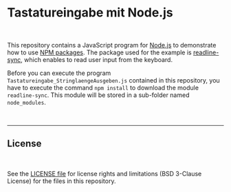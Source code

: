 # Tastatureingabe mit Node.js #

<br>

This repository contains a JavaScript program for [Node.js](https://nodejs.org/en/) to demonstrate
how to use [NPM packages](https://www.npmjs.com/).
The package used for the example is [readline-sync](https://www.npmjs.com/package/readline-sync),
which enables to read user input from the keyboard.

Before you can execute the program `Tastatureingabe_StringlaengeAusgeben.js` contained in this
repository, you have to execute the command `npm install` to download the module `readline-sync`.
This module will be stored in a sub-folder named `node_modules`.

<br>

----

## License ##

<br>

See the [LICENSE file](LICENSE.md) for license rights and limitations (BSD 3-Clause License)
for the files in this repository.

<br>